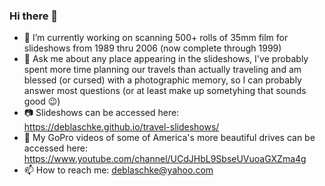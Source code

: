 ### Hi there 👋
- 🔭 I’m currently working on scanning 500+ rolls of 35mm film for slideshows from 1989 thru 2006 (now complete through 1999)
- 💬 Ask me about any place appearing in the slideshows, I've probably spent more time planning our travels than actually traveling and am blessed (or cursed) with a photographic memory, so I can probably answer most questions (or at least make up sometyhing that sounds good 😉)
- 📷 Slideshows can be accessed here: https://deblaschke.github.io/travel-slideshows/
- 🎥 My GoPro videos of some of America's more beautiful drives can be accessed here: https://www.youtube.com/channel/UCdJHbL9SbseUVuoaGXZma4g
- 📫 How to reach me: deblaschke@yahoo.com

<!--
**deblaschke/deblaschke** is a ✨ _special_ ✨ repository because its `README.md` (this file) appears on your GitHub profile.

Here are some ideas to get you started:

- 🔭 I’m currently working on ...
- 🌱 I’m currently learning ...
- 👯 I’m looking to collaborate on ...
- 🤔 I’m looking for help with ...
- 💬 Ask me about ...
- 📫 How to reach me: ...
- 😄 Pronouns: ...
- ⚡ Fun fact: ...
- Others: https://github.com/ikatyang/emoji-cheat-sheet/blob/master/README.md
-->
